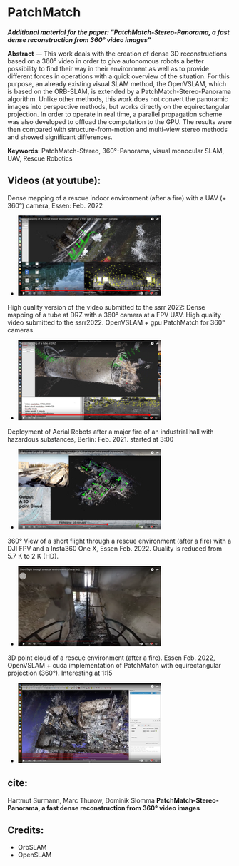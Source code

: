 # PatchMatch

***Additional material for the paper: "PatchMatch-Stereo-Panorama, a fast dense reconstruction from 360° video images"***

**Abstract** — This work deals with the creation of dense 3D reconstructions based on a 360° video in order to give autonomous
robots a better possibility to find their way in their environment as well as to provide different forces in operations with a quick
overview of the situation. For this purpose, an already existing visual SLAM method, the OpenVSLAM, which is based on the
ORB-SLAM, is extended by a PatchMatch-Stereo-Panorama algorithm. Unlike other methods, this work does not convert
the panoramic images into perspective methods, but works directly on the equirectangular projection. In order to operate
in real time, a parallel propagation scheme was also developed to offload the computation to the GPU. The results were then
compared with structure-from-motion and multi-view stereo methods and showed significant differences.

**Keywords**: PatchMatch-Stereo, 360°-Panorama, visual monocular SLAM, UAV, Rescue Robotics

## Videos (at youtube):

Dense mapping of a rescue indoor environment (after a fire) with a UAV (+ 360°) camera, Essen: Feb. 2022
* [![Essen](./images/vid-thumb-3.png)](https://www.youtube.com/watch?v=joXGfIUy2mc "Essen point cloud generation")

High quality version of the video submitted to the ssrr 2022: Dense mapping of a tube at DRZ with a 360° camera at a FPV UAV. High quality video submitted to the ssrr2022. OpenVSLAM + gpu PatchMatch for 360° cameras.
* [![TubeDRZ](./images/vid-thumb-6.png)](https://www.youtube.com/watch?v=ybpNvSNzGto " Tube mapping DRZ")

Deployment of Aerial Robots after a major fire of an industrial hall with hazardous substances, Berlin: Feb. 2021. started at 3:00
* [![3D point cloud DRZ](./images/vid-thumb-5.png)](https://www.youtube.com/watch?v=mR05-akD4BE&t=180s "Point cloud generation of an burned industrial hall")

360° View of a short flight through a rescue environment (after a fire) with a DJI FPV and a Insta360 One X, Essen Feb. 2022. Quality is reduced from 5.7 K to 2 K (HD).
* [![Essen360](./images/vid-thumb-1.png)](https://www.youtube.com/watch?v=v=Pd2__gm0nUE "Essen flight 2 Minutes 360")

3D point cloud of a rescue environment (after a fire). Essen Feb. 2022,  OpenVSLAM + cuda implementation of PatchMatch with equirectangular projection (360°). Interesting at 1:15
* [![Essen360](./images/vid-thumb-2.png)](https://www.youtube.com/watch?v=mhlxL7Xpauc&t=75s "Essen dense point cloud")



## cite:
Hartmut Surmann, Marc Thurow, Dominik Slomma
**PatchMatch-Stereo-Panorama, a fast dense reconstruction from 360° video images**

## Credits: 
* OrbSLAM 
* OpenSLAM
